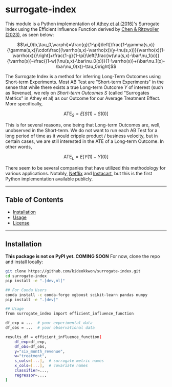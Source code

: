 # surrogate-index

<!-- Commented out for now since not on PyPI yet
[![PyPI - Version](https://img.shields.io/pypi/v/surrogate-index.svg)](https://pypi.org/project/surrogate-index)
[![PyPI - Python Version](https://img.shields.io/pypi/pyversions/surrogate-index.svg)](https://pypi.org/project/surrogate-index)
-->

This module is a Python implementation of [Athey et al (2016)](https://arxiv.org/pdf/1603.09326)'s Surrogate Index using the Efficient Influence Function derived by [Chen & Ritzwoller (2023)](https://arxiv.org/pdf/2107.14405), as seen below:

$$\xi_0(b,\tau_0,\varphi)=\frac{g}{1-\pi}\left[\frac{1-\gamma(s,x)}{\gamma(s,x)}\cdot\frac{(\varrho(s,x)-\varrho(x))(y-\nu(s,x))}{\varrho(x)(1-\varrho(x))}\right]+\frac{1-g}{1-\pi}\left[\frac{w(\nu(s,x)-\bar\nu_1(x))}{\varrho(x)}-\frac{(1-w)(\nu(s,x)-\bar\nu_0(x))}{1-\varrho(x)}+(\bar\nu_1(x)-\bar\nu_0(x))-\tau_0\right]$$

The Surrogate Index is a method for inferring Long-Term Outcomes using Short-term Experiments. Most AB Test are "Short-term Experiments" in the sense that while there exists a true Long-term Outcome $Y$ of interest (such as Revenue), we rely on *Short-term Outcomes* $S$ (called "Surrogates Metrics" in Athey et al) as our Outcome for our Average Treatment Effect. More specifically,

$$\text{ATE}_{S}=E[S(1)-S(0)]$$

This is for several reasons, one being that Long-term Outcomes are, well, unobserved in the Short-term. We do not want to run each AB Test for a long period of time as it would cripple product / business velocity, but in certain cases, we are still interested in the ATE of a Long-term Outcome. In other words,

$$\text{ATE}_{L}=E[Y(1)-Y(0)]$$

There seem to be several companies that have utilized this methodology for various applications. Notably, [Netflix](https://netflixtechblog.com/round-2-a-survey-of-causal-inference-applications-at-netflix-fd78328ee0bb) and [Instacart](https://tech.instacart.com/instacarts-economics-team-using-surrogate-indices-to-estimate-long-run-heterogeneous-treatment-0bf7bc96c6e6), but this is the first Python implementation available publicly.

---

## Table of Contents

- [Installation](#installation)
- [Usage](#usage)
- [License](#license)

---

## Installation

**This package is not on PyPI yet. COMING SOON** For now, clone the repo and install locally:

```bash
git clone https://github.com/kideokkwon/surrogate-index.git
cd surrogate-index
pip install -e ".[dev,ml]"

## For Conda Users
conda install -c conda-forge xgboost scikit-learn pandas numpy
pip install -e ".[dev]"

## Usage
from surrogate_index import efficient_influence_function

df_exp = ...  # your experimental data
df_obs = ...  # your observational data

results_df = efficient_influence_function(
    df_exp=df_exp,
    df_obs=df_obs,
    y="six_month_revenue",
    w="treatment",
    s_cols=[...],  # surrogate metric names
    x_cols=[...],  # covariate names
    classifier=...,
    regressor=...,
)
```

